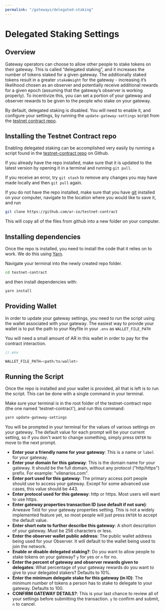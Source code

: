 ```yaml
---
permalink: "/gateways/delegated-staking"
---
```


# Delegated Staking Settings

## Overview

Gateway operators can choose to allow other people to stake tokens on their gateway. This is called “delegated staking”, and it increases the number of tokens staked for a given gateway. The additionally staked tokens result in a greater `stakeWeight` for the gateway - increasing it’s likelihood chosen as an observer and potentially receive additional rewards for a given epoch (assuming that the gateway’s observer is working properly). To incentivize this, you can set a portion of your gateway and observer rewards to be given to the people who stake on your gateway.

By default, delegated staking is disabled. You will need to enable it, and configure your settings, by running the `update-gateway-settings` script from the [testnet contract repo](https://github.com/ar-io/testnet-contract).

## Installing the Testnet Contract repo

Enabling delegated staking can be accomplished very easily by running a script found in the [testnet-contract repo](https://github.com/ar-io/testnet-contract) on Github. 

If you already have the repo installed, make sure that it is updated to the latest version by opening it in a terminal and running `git pull`.

If you receive an error, try `git stash` to remove any changes you may have made locally and then `git pull` again.

If you do not have the repo installed, make sure that you have [git](https://git-scm.com/downloads) installed on your computer, navigate to the location where you would like to save it, and run 

```bash
git clone https://github.com/ar-io/testnet-contract
```

This will copy all of the files from github into a new folder on your computer.

## Installing dependencies

Once the repo is installed, you need to install the code that it relies on to work. We do this using [Yarn](https://yarnpkg.com/getting-started/install).

Navigate your terminal into the newly created repo folder.

```bash
cd testnet-contract
```

and then install dependencies with:

```bash
yarn install
```

## Providing Wallet

In order to update your gateway settings, you need to run the script using the wallet associated with your gateway. The easiest way to provide your wallet is to put the path to your Keyfile in your `.env` as `WALLET_FILE_PATH`

You will need a small amount of AR in this wallet in order to pay for the contract interaction.

```js
//.env

WALLET_FILE_PATH=<path/to/wallet>
```

<!-- ## Editing the Script

You will need to edit the script to give it the correct information for when it runs. You can do this by opening the file, located at `testnet-contract > tools > update-gateway-settings.ts` in any code or text editor. Once you have the file open, you will need to look for these lines:

```ts
  // Enable or disable delegated staking.  If true, other token holders can delegate their stake to this gateway
  // const allowDelegatedStaking: boolean = true;

  // Number between 0-100 indicating the percent of gateway and observer rewards given to delegates eg. 30 is 30% distributed to delegates
  // The default is 0
  // const delegateRewardShareRatio: number = 10;

  // The minimum stake a delegate must use for this for this gateway.  Must be greater than the contracts minimum delegated stake
  // The default is 100
  // const minDelegatedStake: number = 200;
```

<center><img :src="$withBase('/images/updateSettings1.png')"></center>

Uncomment the following lines by removing the `//` at the beginning of the line:

- `// const allowDelegatedStaking: boolean = true;`
- `// const delegateRewardShareRatio: number = 10;`
- `// const minDelegatedStake: number = 200;`

These are the lines that will determine the settings your gateway will use once delegated staking is enabled.

`allowDelegatedStaking` is a true/false that will turn delegated staking on or off.
`delegateRewardShareRatio` determines the percentage of rewards that will be set aside for delegated stakers.
`minDelegatedStake` sets the minimum number of tokens a person can stake on your gateway.

Edit the values after the `=` to match the delegated staking rules you want on your gateway.

Next, scroll down until you find a section that looks like this:

```ts
  const writeInteraction = await contract.writeInteraction(
    {
      function: 'updateGatewaySettings',
      // label,
      // fqdn,
      observerWallet,
      // port,
      // protocol,
      // properties,
      // allowDelegatedStaking,
      // delegateRewardShareRatio,
      // minDelegatedStake,
      // note
    },
    {
      disableBundling: true,
    },
  );
  ```

<center><img :src="$withBase('/images/updateSettings2.png')"></center>


Comment out (add `//`) the line `observerWallet`, and uncomment (remove `//`) the lines:

`// allowDelegatedStaking,`
`// delegateRewardShareRatio,`
`// minDelegatedStake,`

When you are done, that section should look like this:

```ts
  const writeInteraction = await contract.writeInteraction(
    {
      function: 'updateGatewaySettings',
      // label,
      // fqdn,
      // observerWallet,
      // port,
      // protocol,
      // properties,
      allowDelegatedStaking,
      delegateRewardShareRatio,
      minDelegatedStake,
      // note
    },
    {
      disableBundling: true,
    },
  );
  ``` -->

## Running the Script

Once the repo is installed and your wallet is provided, all that is left is to run the script. This can be done with a single command in your terminal. 

Make sure your terminal is in the root folder of the testnet-contract repo (the one named 'testnet-contract'), and run this command:

```bash
yarn update-gateway-settings
```

You will be prompted in your terminal for the values of various settings on your gateway. The default value for each prompt will be your current setting, so if you don't want to change something, simply press `ENTER` to move to the next prompt.

- **Enter your a friendly name for your gateway**: This is a name or `label` for your gateway. 
- **Enter your domain for this gateway**: This is the domain name for your gateway. It should be the full domain, without any protocol ("http/https") prefix. For example: "vilenarios.com".
- **Enter port used for this gateway**: The primary access port people should use to access your gateway. Except for some advanced use cases, this value should be 443.
- **Enter protocol used for this gateway**: http or https. Most users will want to use https.
- **Enter gateway properties transaction ID (use default if not sure)**: Arweave TxId for your gateway properties setting. This is not a widely implemented feature yet, so most people will just press `ENTER` to accept the default value.
- **Enter short note to further describe this gateway**: A short description of your gateway. Must be 256 characters or less.
- **Enter the observer wallet public address**: The public wallet address being used for your Observer. It will default to the wallet being used to join the network.
- **Enable or disable delegated staking?**: Do you want to allow people to stake tokens on your gateway? `y` for yes or `n` for no.
- **Enter the percent of gateway and observer rewards given to delegates**: What percentage of your gateway rewards do you want to give to your delegated stakers? Defaults to 10%.
- **Enter the minimum  delegate stake for this gateway (in IO)**: The minimum number of tokens a person has to stake to delegate to your gateway. Defaults to 100.
- **CONFIRM GATEWAY DETAILS?**: This is your last chance to review all of your settings before submitting the transaction. `y` to confirm and submit, `n` to cancel.